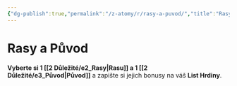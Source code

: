 ```yaml
---
{"dg-publish":true,"permalink":"/z-atomy/r/rasy-a-puvod/","title":"Rasy a Původ","noteIcon":""}
---
```


# Rasy a Původ
**Vyberte si 1 [[2 Důležité/e2_Rasy\|Rasu]] a 1 [[2 Důležité/e3_Původ\|Původ]]** a zapište si jejich bonusy na váš **List Hrdiny**.